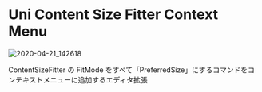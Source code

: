 # Uni Content Size Fitter Context Menu

![2020-04-21_142618](https://user-images.githubusercontent.com/6134875/79828688-309f2000-83dc-11ea-85f1-57013c688e13.png)

ContentSizeFitter の FitMode をすべて「PreferredSize」にするコマンドをコンテキストメニューに追加するエディタ拡張
